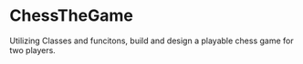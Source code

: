 # ChessTheGame
Utilizing Classes and funcitons, build and design a playable chess game for two players. 
